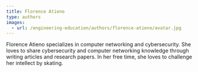 ```yaml
---
title: Florence Atieno
type: authors
images:
  - url: /engineering-education/authors/florence-atieno/avatar.jpg 
---
```

Florence Atieno specializes in computer networking and cybersecurity. She loves to share cybersecurity and computer networking knowledge through writing articles and research papers. In her free time, she loves to challenge her intellect by skating.
